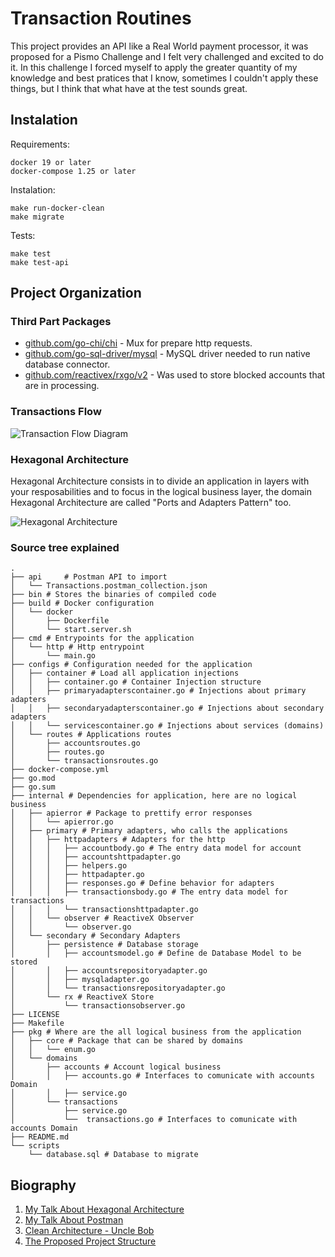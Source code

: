 # Transaction Routines
This project provides an API like a Real World payment processor, it was proposed for a Pismo Challenge and I felt very 
challenged and excited to do it.
In this challenge I forced myself to apply the greater quantity of my knowledge and best pratices that I know, sometimes
I couldn't apply these things, but I think that what have at the test sounds great.


## Instalation
Requirements:
```shell script
docker 19 or later
docker-compose 1.25 or later
```

Instalation:
```shell script
make run-docker-clean
make migrate
```

Tests:
```shell script
make test
make test-api
```

## Project Organization 

### Third Part Packages

* [github.com/go-chi/chi](github.com/go-chi/chi) - Mux for prepare http requests.
* [github.com/go-sql-driver/mysql](github.com/go-sql-driver/mysql) - MySQL driver needed to run native database connector.
* [github.com/reactivex/rxgo/v2](github.com/reactivex/rxgo/v2) - Was used to store blocked accounts that are in processing. 

### Transactions Flow
![Transaction Flow Diagram](https://github.com/raulinoneto/transactions-routines/blob/master/images/transaction-diagram.png "Transaction Flow Diagram")

### Hexagonal Architecture
Hexagonal Architecture consists in to divide an application in layers with your resposabilities and to focus in the 
logical business layer, the domain
Hexagonal Architecture are called "Ports and Adapters Pattern" too.

![Hexagonal Architecture](https://github.com/raulinoneto/transactions-routines/blob/master/images/hexagonal-architecture.png "Hexagonal Architecture")

### Source tree explained
```text
.
├── api     # Postman API to import
│   └── Transactions.postman_collection.json
├── bin # Stores the binaries of compiled code
├── build # Docker configuration
│   └── docker
│       ├── Dockerfile 
│       └── start.server.sh
├── cmd # Entrypoints for the application
│   └── http # Http entrypoint
│       └── main.go
├── configs # Configuration needed for the application
│   ├── container # Load all application injections
│   │   ├── container.go # Container Injection structure
│   │   ├── primaryadapterscontainer.go # Injections about primary adapters
│   │   ├── secondaryadapterscontainer.go # Injections about secondary adapters
│   │   └── servicescontainer.go # Injections about services (domains)
│   └── routes # Applications routes
│       ├── accountsroutes.go 
│       ├── routes.go
│       └── transactionsroutes.go
├── docker-compose.yml
├── go.mod
├── go.sum
├── internal # Dependencies for application, here are no logical business
│   ├── apierror # Package to prettify error responses
│   │   └── apierror.go
│   ├── primary # Primary adapters, who calls the applications
│   │   ├── httpadapters # Adapters for the http
│   │   │   ├── accountbody.go # The entry data model for account
│   │   │   ├── accountshttpadapter.go 
│   │   │   ├── helpers.go 
│   │   │   ├── httpadapter.go
│   │   │   ├── responses.go # Define behavior for adapters
│   │   │   ├── transactionsbody.go # The entry data model for transactions
│   │   │   └── transactionshttpadapter.go
│   │   └── observer # ReactiveX Observer
│   │       └── observer.go
│   └── secondary # Secondary Adapters
│       ├── persistence # Database storage
│       │   ├── accountsmodel.go # Define de Database Model to be stored
│       │   ├── accountsrepositoryadapter.go
│       │   ├── mysqladapter.go 
│       │   └── transactionsrepositoryadapter.go
│       └── rx # ReactiveX Store
│           └── transactionsobserver.go
├── LICENSE
├── Makefile
├── pkg # Where are the all logical business from the application
│   ├── core # Package that can be shared by domains
│   │   └── enum.go
│   └── domains 
│       ├── accounts # Account logical business
│       │   ├── accounts.go # Interfaces to comunicate with accounts Domain
│       │   ├── service.go
│       └── transactions
│           ├── service.go
│           └──  transactions.go # Interfaces to comunicate with accounts Domain
├── README.md
└── scripts
    └── database.sql # Database to migrate

```

## Biography

1. [My Talk About Hexagonal Architecture](https://docs.google.com/presentation/d/1nEpfDEfnwGB3Xy-7CMfccW7L2qZeo4UVR738434bVVY/edit?usp=sharing)
2. [My Talk About Postman](https://docs.google.com/presentation/d/1SHUSATWs-vOkScWXm6ae4vgjomEKeDrMkm0JQ1fXpRw/edit?usp=sharing)
3. [Clean Architecture - Uncle Bob](https://www.amazon.com.br/Clean-Architecture-Craftsmans-Software-Structure-ebook/dp/B075LRM681/)
4. [The Proposed Project Structure](https://github.com/golang-standards/project-layout)